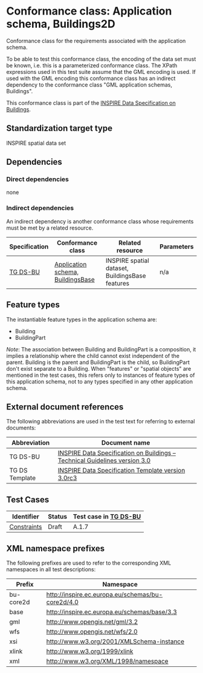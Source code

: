 # Conformance class: Application schema, Buildings2D

Conformance class for the requirements associated with the application schema. 

To be able to test this conformance class, the encoding of the data set must be known, i.e. this is a parameterized conformance class. The XPath expressions used in this test suite assume that the GML encoding is used. If used with the GML encoding this conformance class has an indirect dependency to the conformance class "GML application schemas, Buildings".

This conformance class is part of the [INSPIRE Data Specification on Buildings](../README.md).

## Standardization target type

INSPIRE spatial data set

## Dependencies

### Direct dependencies

none

### Indirect dependencies

An indirect dependency is another conformance class whose requirements must be met by a related resource.

| Specification | Conformance class | Related resource | Parameters |
| ------------- | ----------------- | ---------------- | ---------- |
| [TG DS-BU](./README.md#ref_TG_DS_BU) | [Application schema, BuildingsBase](../bu-as/README.md) | INSPIRE spatial dataset, BuildingsBase features | n/a |
 
## Feature types <a name="feature-types"></a>

The instantiable feature types in the application schema are:

* Building
* BuildingPart


*Note*: The association between Building and BuildingPart is a composition, it implies a relationship where the child cannot exist independent of the parent. Building is the parent and BuildingPart is the child, so BuildingPart don't exist separate to a Building. When "features" or "spatial objects" are mentioned in the test cases, this refers only to instances of feature types of this application schema, not to any types specified in any other application schema. 


## External document references

The following abbreviations are used in the test text for referring to external documents:

Abbreviation                     | Document name
-------------------------------- | --------------------------------------------------
TG DS-BU <a name="ref_TG_DS_BU"></a>   | [INSPIRE Data Specification on Buildings – Technical Guidelines version 3.0](http://inspire.ec.europa.eu/documents/Data_Specifications/INSPIRE_DataSpecification_BU_v3.0.pdf)
TG DS Template <a name="ref_TG_DS_tmpl"></a>   | [INSPIRE Data Specification Template version 3.0rc3](http://inspire.jrc.ec.europa.eu/documents/Data_Specifications/INSPIRE_DataSpecification_Template_v3.0rc3.pdf)

## Test Cases

| Identifier                                                        | Status   | Test case in [TG DS-BU](#ref_TG_DS_BU)  |
| ----------------------------------------------------------------- | -------- | ------------ |
| [Constraints](./constraints.md)  | Draft  | A.1.7  |


## XML namespace prefixes <a name="namespaces"></a>

The following prefixes are used to refer to the corresponding XML namespaces in all test descriptions:

Prefix         | Namespace
-------------- | -------------------------------------------------
bu-core2d  	   | http://inspire.ec.europa.eu/schemas/bu-core2d/4.0
base           | http://inspire.ec.europa.eu/schemas/base/3.3
gml            | http://www.opengis.net/gml/3.2
wfs            | http://www.opengis.net/wfs/2.0
xsi            | http://www.w3.org/2001/XMLSchema-instance
xlink          | http://www.w3.org/1999/xlink
xml            | http://www.w3.org/XML/1998/namespace
